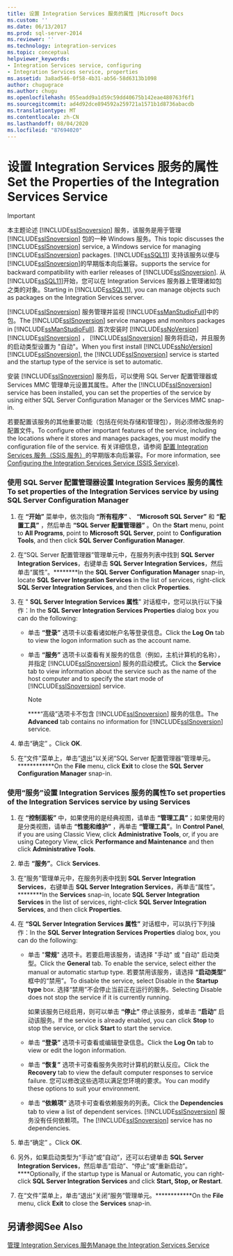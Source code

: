 ```yaml
---
title: 设置 Integration Services 服务的属性 |Microsoft Docs
ms.custom: ''
ms.date: 06/13/2017
ms.prod: sql-server-2014
ms.reviewer: ''
ms.technology: integration-services
ms.topic: conceptual
helpviewer_keywords:
- Integration Services service, configuring
- Integration Services service, properties
ms.assetid: 3a8ad546-0f58-4b31-ab56-58d6313b1098
author: chugugrace
ms.author: chugu
ms.openlocfilehash: 055eadd9a1d59c59dd40675b142eae480763f6f1
ms.sourcegitcommit: ad4d92dce894592a259721a1571b1d8736abacdb
ms.translationtype: MT
ms.contentlocale: zh-CN
ms.lasthandoff: 08/04/2020
ms.locfileid: "87694020"
---
```

# <a name="set-the-properties-of-the-integration-services-service"></a><span data-ttu-id="c4028-102">设置 Integration Services 服务的属性</span><span class="sxs-lookup"><span data-stu-id="c4028-102">Set the Properties of the Integration Services Service</span></span>
    
> [!IMPORTANT]  
>  <span data-ttu-id="c4028-103">本主题论述 [!INCLUDE[ssISnoversion](../includes/ssisnoversion-md.md)] 服务，该服务是用于管理 [!INCLUDE[ssISnoversion](../includes/ssisnoversion-md.md)] 包的一种 Windows 服务。</span><span class="sxs-lookup"><span data-stu-id="c4028-103">This topic discusses the [!INCLUDE[ssISnoversion](../includes/ssisnoversion-md.md)] service, a Windows service for managing [!INCLUDE[ssISnoversion](../includes/ssisnoversion-md.md)] packages.</span></span> [!INCLUDE[ssSQL11](../includes/sssql11-md.md)] <span data-ttu-id="c4028-104">支持该服务以便与 [!INCLUDE[ssISnoversion](../includes/ssisnoversion-md.md)]的早期版本向后兼容。</span><span class="sxs-lookup"><span data-stu-id="c4028-104">supports the service for backward compatibility with earlier releases of [!INCLUDE[ssISnoversion](../includes/ssisnoversion-md.md)].</span></span> <span data-ttu-id="c4028-105">从 [!INCLUDE[ssSQL11](../includes/sssql11-md.md)]开始，您可以在 Integration Services 服务器上管理诸如包之类的对象。</span><span class="sxs-lookup"><span data-stu-id="c4028-105">Starting in [!INCLUDE[ssSQL11](../includes/sssql11-md.md)], you can manage objects such as packages on the Integration Services server.</span></span>  
  
 <span data-ttu-id="c4028-106">[!INCLUDE[ssISnoversion](../includes/ssisnoversion-md.md)] 服务管理并监视 [!INCLUDE[ssManStudioFull](../includes/ssmanstudiofull-md.md)]中的包。</span><span class="sxs-lookup"><span data-stu-id="c4028-106">The [!INCLUDE[ssISnoversion](../includes/ssisnoversion-md.md)] service manages and monitors packages in [!INCLUDE[ssManStudioFull](../includes/ssmanstudiofull-md.md)].</span></span> <span data-ttu-id="c4028-107">首次安装时 [!INCLUDE[ssNoVersion](../includes/ssnoversion-md.md)] [!INCLUDE[ssISnoversion](../includes/ssisnoversion-md.md)] ， [!INCLUDE[ssISnoversion](../includes/ssisnoversion-md.md)] 服务将启动，并且服务的启动类型设置为 "自动"。</span><span class="sxs-lookup"><span data-stu-id="c4028-107">When you first install [!INCLUDE[ssNoVersion](../includes/ssnoversion-md.md)] [!INCLUDE[ssISnoversion](../includes/ssisnoversion-md.md)], the [!INCLUDE[ssISnoversion](../includes/ssisnoversion-md.md)] service is started and the startup type of the service is set to automatic.</span></span>  
  
 <span data-ttu-id="c4028-108">安装 [!INCLUDE[ssISnoversion](../includes/ssisnoversion-md.md)] 服务后，可以使用 SQL Server 配置管理器或 Services MMC 管理单元设置其属性。</span><span class="sxs-lookup"><span data-stu-id="c4028-108">After the [!INCLUDE[ssISnoversion](../includes/ssisnoversion-md.md)] service has been installed, you can set the properties of the service by using either SQL Server Configuration Manager or the Services MMC snap-in.</span></span>  
  
 <span data-ttu-id="c4028-109">若要配置该服务的其他重要功能（包括在何处存储和管理包），则必须修改服务的配置文件。</span><span class="sxs-lookup"><span data-stu-id="c4028-109">To configure other important features of the service, including the locations where it stores and manages packages, you must modify the configuration file of the service.</span></span> <span data-ttu-id="c4028-110">有关详细信息，请参阅 [配置 Integration Services 服务（SSIS 服务）](service/integration-services-service-ssis-service.md)的早期版本向后兼容。</span><span class="sxs-lookup"><span data-stu-id="c4028-110">For more information, see [Configuring the Integration Services Service &#40;SSIS Service&#41;](service/integration-services-service-ssis-service.md).</span></span>  
  
### <a name="to-set-properties-of-the-integration-services-service-by-using-sql-server-configuration-manager"></a><span data-ttu-id="c4028-111">使用 SQL Server 配置管理器设置 Integration Services 服务的属性</span><span class="sxs-lookup"><span data-stu-id="c4028-111">To set properties of the Integration Services service by using SQL Server Configuration Manager</span></span>  
  
1.  <span data-ttu-id="c4028-112">在 **“开始”** 菜单中，依次指向 **“所有程序”** 、 **“Microsoft SQL Server”** 和 **“配置工具”** ，然后单击 **“SQL Server 配置管理器”** 。</span><span class="sxs-lookup"><span data-stu-id="c4028-112">On the **Start** menu, point to **All Programs**, point to **Microsoft SQL Server**, point to **Configuration Tools**, and then click **SQL Server Configuration Manager**.</span></span>  
  
2.  <span data-ttu-id="c4028-113">在“SQL Server 配置管理器”管理单元中，在服务列表中找到 **SQL Server Integration Services**，右键单击 **SQL Server Integration Services**，然后单击“属性”。\*\*\*\*\*\*\*\*</span><span class="sxs-lookup"><span data-stu-id="c4028-113">In the **SQL Server Configuration Manager** snap-in, locate **SQL Server Integration Services** in the list of services, right-click **SQL Server Integration Services**, and then click **Properties**.</span></span>  
  
3.  <span data-ttu-id="c4028-114">在 " **SQL Server Integration Services 属性**" 对话框中，您可以执行以下操作：</span><span class="sxs-lookup"><span data-stu-id="c4028-114">In the **SQL Server Integration Services Properties** dialog box you can do the following:</span></span>  
  
    -   <span data-ttu-id="c4028-115">单击 **“登录”** 选项卡以查看诸如帐户名等登录信息。</span><span class="sxs-lookup"><span data-stu-id="c4028-115">Click the **Log On** tab to view the logon information such as the account name.</span></span>  
  
    -   <span data-ttu-id="c4028-116">单击 **“服务”** 选项卡以查看有关服务的信息（例如，主机计算机的名称），并指定 [!INCLUDE[ssISnoversion](../includes/ssisnoversion-md.md)] 服务的启动模式。</span><span class="sxs-lookup"><span data-stu-id="c4028-116">Click the **Service** tab to view information about the service such as the name of the host computer and to specify the start mode of [!INCLUDE[ssISnoversion](../includes/ssisnoversion-md.md)] service.</span></span>  
  
        > [!NOTE]  
        >  <span data-ttu-id="c4028-117">\*\*\*\*“高级”选项卡不包含 [!INCLUDE[ssISnoversion](../includes/ssisnoversion-md.md)] 服务的信息。</span><span class="sxs-lookup"><span data-stu-id="c4028-117">The **Advanced** tab contains no information for [!INCLUDE[ssISnoversion](../includes/ssisnoversion-md.md)] service.</span></span>  
  
4.  <span data-ttu-id="c4028-118">单击“确定”  。</span><span class="sxs-lookup"><span data-stu-id="c4028-118">Click **OK**.</span></span>  
  
5.  <span data-ttu-id="c4028-119">在“文件”菜单上，单击“退出”以关闭“SQL Server 配置管理器”管理单元。\*\*\*\*\*\*\*\*\*\*\*\*</span><span class="sxs-lookup"><span data-stu-id="c4028-119">On the **File** menu, click **Exit** to close the **SQL Server Configuration Manager** snap-in.</span></span>  
  
### <a name="to-set-properties-of-the-integration-services-service-by-using-services"></a><span data-ttu-id="c4028-120">使用“服务”设置 Integration Services 服务的属性</span><span class="sxs-lookup"><span data-stu-id="c4028-120">To set properties of the Integration Services service by using Services</span></span>  
  
1.  <span data-ttu-id="c4028-121">在 **“控制面板”** 中，如果使用的是经典视图，请单击 **“管理工具”**；如果使用的是分类视图，请单击 **“性能和维护”** ，再单击 **“管理工具”**。</span><span class="sxs-lookup"><span data-stu-id="c4028-121">In **Control Panel**, if you are using Classic View, click **Administrative Tools**, or, if you are using Category View, click **Performance and Maintenance** and then click **Administrative Tools**.</span></span>  
  
2.  <span data-ttu-id="c4028-122">单击 **“服务”**。</span><span class="sxs-lookup"><span data-stu-id="c4028-122">Click **Services**.</span></span>  
  
3.  <span data-ttu-id="c4028-123">在“服务”管理单元中，在服务列表中找到 **SQL Server Integration Services**，右键单击 **SQL Server Integration Services**，再单击“属性”。\*\*\*\*\*\*\*\*</span><span class="sxs-lookup"><span data-stu-id="c4028-123">In the **Services** snap-in, locate **SQL Server Integration Services** in the list of services, right-click **SQL Server Integration Services**, and then click **Properties**.</span></span>  
  
4.  <span data-ttu-id="c4028-124">在 **“SQL Server Integration Services 属性”** 对话框中，可以执行下列操作：</span><span class="sxs-lookup"><span data-stu-id="c4028-124">In the **SQL Server Integration Services Properties** dialog box, you can do the following:</span></span>  
  
    -   <span data-ttu-id="c4028-125">单击 "**常规**" 选项卡。若要启用该服务，请选择 "手动" 或 "自动" 启动类型。</span><span class="sxs-lookup"><span data-stu-id="c4028-125">Click the **General** tab. To enable the service, select either the manual or automatic startup type.</span></span> <span data-ttu-id="c4028-126">若要禁用该服务，请选择 **“启动类型”** 框中的“禁用”。</span><span class="sxs-lookup"><span data-stu-id="c4028-126">To disable the service, select Disable in the **Startup type** box.</span></span> <span data-ttu-id="c4028-127">选择“禁用”不会停止当前正在运行的服务。</span><span class="sxs-lookup"><span data-stu-id="c4028-127">Selecting Disable does not stop the service if it is currently running.</span></span>  
  
         <span data-ttu-id="c4028-128">如果该服务已经启用，则可以单击 **“停止”** 停止该服务，或单击 **“启动”** 启动该服务。</span><span class="sxs-lookup"><span data-stu-id="c4028-128">If the service is already enabled, you can click **Stop** to stop the service, or click **Start** to start the service.</span></span>  
  
    -   <span data-ttu-id="c4028-129">单击 **“登录”** 选项卡可查看或编辑登录信息。</span><span class="sxs-lookup"><span data-stu-id="c4028-129">Click the **Log On** tab to view or edit the logon information.</span></span>  
  
    -   <span data-ttu-id="c4028-130">单击 **“恢复”** 选项卡可查看服务失败时计算机的默认反应。</span><span class="sxs-lookup"><span data-stu-id="c4028-130">Click the **Recovery** tab to view the default computer responses to service failure.</span></span> <span data-ttu-id="c4028-131">您可以修改这些选项以满足您环境的要求。</span><span class="sxs-lookup"><span data-stu-id="c4028-131">You can modify these options to suit your environment.</span></span>  
  
    -   <span data-ttu-id="c4028-132">单击 **“依赖项”** 选项卡可查看依赖服务的列表。</span><span class="sxs-lookup"><span data-stu-id="c4028-132">Click the **Dependencies** tab to view a list of dependent services.</span></span> <span data-ttu-id="c4028-133">[!INCLUDE[ssISnoversion](../includes/ssisnoversion-md.md)] 服务没有任何依赖项。</span><span class="sxs-lookup"><span data-stu-id="c4028-133">The [!INCLUDE[ssISnoversion](../includes/ssisnoversion-md.md)] service has no dependencies.</span></span>  
  
5.  <span data-ttu-id="c4028-134">单击“确定”  。</span><span class="sxs-lookup"><span data-stu-id="c4028-134">Click **OK**.</span></span>  
  
6.  <span data-ttu-id="c4028-135">另外，如果启动类型为“手动”或“自动”，还可以右键单击 **SQL Server Integration Services**，然后单击“启动”、“停止”或“重新启动”。\*\*\*\*</span><span class="sxs-lookup"><span data-stu-id="c4028-135">Optionally, if the startup type is Manual or Automatic, you can right-click **SQL Server Integration Services** and click **Start, Stop, or Restart**.</span></span>  
  
7.  <span data-ttu-id="c4028-136">在“文件”菜单上，单击“退出”关闭“服务”管理单元。\*\*\*\*\*\*\*\*\*\*\*\*</span><span class="sxs-lookup"><span data-stu-id="c4028-136">On the **File** menu, click **Exit** to close the **Services** snap-in.</span></span>  
  
## <a name="see-also"></a><span data-ttu-id="c4028-137">另请参阅</span><span class="sxs-lookup"><span data-stu-id="c4028-137">See Also</span></span>  
 [<span data-ttu-id="c4028-138">管理 Integration Services 服务</span><span class="sxs-lookup"><span data-stu-id="c4028-138">Manage the Integration Services Service</span></span>](../../2014/integration-services/manage-the-integration-services-service.md)  
  
  
